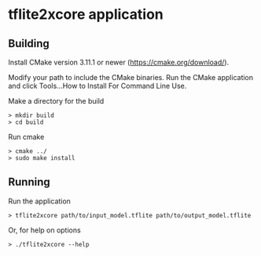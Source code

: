 # tflite2xcore application

## Building

Install CMake version 3.11.1 or newer (https://cmake.org/download/).

Modify your path to include the CMake binaries.  Run the CMake application and
click Tools...How to Install For Command Line Use.

Make a directory for the build

    > mkdir build
    > cd build

Run cmake

    > cmake ../
    > sudo make install

## Running

Run the application 

    > tflite2xcore path/to/input_model.tflite path/to/output_model.tflite

Or, for help on options

    > ./tflite2xcore --help
